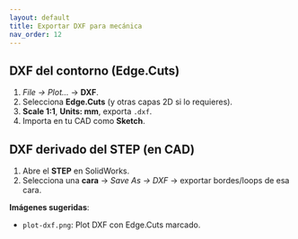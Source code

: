 ```yaml
---
layout: default
title: Exportar DXF para mecánica
nav_order: 12
---
```


## DXF del contorno (Edge.Cuts)
1. *File → Plot…* → **DXF**.
2. Selecciona **Edge.Cuts** (y otras capas 2D si lo requieres).
3. **Scale 1:1**, **Units: mm**, exporta `.dxf`.
4. Importa en tu CAD como **Sketch**.

## DXF derivado del STEP (en CAD)
1. Abre el **STEP** en SolidWorks.
2. Selecciona una **cara** → *Save As → DXF* → exportar bordes/loops de esa cara.

**Imágenes sugeridas**:  
- `plot-dxf.png`: Plot DXF con Edge.Cuts marcado.
